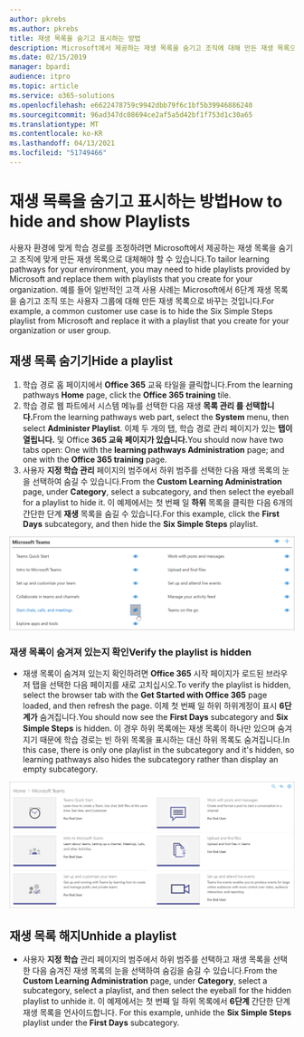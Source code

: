 ```yaml
---
author: pkrebs
ms.author: pkrebs
title: 재생 목록을 숨기고 표시하는 방법
description: Microsoft에서 제공하는 재생 목록을 숨기고 조직에 대해 만든 재생 목록으로 바꾸는 방법
ms.date: 02/15/2019
manager: bpardi
audience: itpro
ms.topic: article
ms.service: o365-solutions
ms.openlocfilehash: e6622478759c9942dbb79f6c1bf5b39946886240
ms.sourcegitcommit: 96ad347dc08694ce2af5a5d42bf1f753d1c30a65
ms.translationtype: MT
ms.contentlocale: ko-KR
ms.lasthandoff: 04/13/2021
ms.locfileid: "51749466"
---
```

# <a name="how-to-hide-and-show-playlists"></a><span data-ttu-id="a01f3-103">재생 목록을 숨기고 표시하는 방법</span><span class="sxs-lookup"><span data-stu-id="a01f3-103">How to hide and show Playlists</span></span>

<span data-ttu-id="a01f3-104">사용자 환경에 맞게 학습 경로를 조정하려면 Microsoft에서 제공하는 재생 목록을 숨기고 조직에 맞게 만든 재생 목록으로 대체해야 할 수 있습니다.</span><span class="sxs-lookup"><span data-stu-id="a01f3-104">To tailor learning pathways for your environment, you may need to hide playlists provided by Microsoft and replace them with playlists that you create for your organization.</span></span> <span data-ttu-id="a01f3-105">예를 들어 일반적인 고객 사용 사례는 Microsoft에서 6단계 재생 목록을 숨기고 조직 또는 사용자 그룹에 대해 만든 재생 목록으로 바꾸는 것입니다.</span><span class="sxs-lookup"><span data-stu-id="a01f3-105">For example, a common customer use case is to hide the Six Simple Steps playlist from Microsoft and replace it with a playlist that you create for your organization or user group.</span></span> 

## <a name="hide-a-playlist"></a><span data-ttu-id="a01f3-106">재생 목록 숨기기</span><span class="sxs-lookup"><span data-stu-id="a01f3-106">Hide a playlist</span></span>

1. <span data-ttu-id="a01f3-107">학습 경로 홈  페이지에서 **Office 365** 교육 타일을 클릭합니다.</span><span class="sxs-lookup"><span data-stu-id="a01f3-107">From the learning pathways **Home** page, click the **Office 365 training** tile.</span></span>
2. <span data-ttu-id="a01f3-108">학습 경로 웹 파트에서 시스템  메뉴를 선택한 다음 재생 **목록 관리 를 선택합니다.**</span><span class="sxs-lookup"><span data-stu-id="a01f3-108">From the learning pathways web part, select the **System** menu, then select **Administer Playlist**.</span></span> <span data-ttu-id="a01f3-109">이제 두 개의 탭, 학습 경로 관리 페이지가 있는 **탭이 열립니다.** 및 Office **365 교육 페이지가 있습니다.**</span><span class="sxs-lookup"><span data-stu-id="a01f3-109">You should now have two tabs open: One with the **learning pathways Administration** page; and one with the **Office 365 training** page.</span></span> 
3. <span data-ttu-id="a01f3-110">사용자 **지정 학습 관리** 페이지의 범주에서 하위 범주를 선택한 다음 재생 목록의 눈을 선택하여 숨길 수 있습니다.</span><span class="sxs-lookup"><span data-stu-id="a01f3-110">From the **Custom Learning Administration** page, under **Category**, select a subcategory, and then select the eyeball for a playlist to hide it.</span></span> <span data-ttu-id="a01f3-111">이 예제에서는 첫 번째 일 **하위** 목록을 클릭한 다음 6개의 간단한 단계 **재생** 목록을 숨길 수 있습니다.</span><span class="sxs-lookup"><span data-stu-id="a01f3-111">For this example, click the **First Days** subcategory, and then hide the **Six Simple Steps** playlist.</span></span>  

![Office 365 시작 페이지를 보여주는 브라우저 탭](cg-hideplaylist.png)

### <a name="verify-the-playlist-is-hidden"></a><span data-ttu-id="a01f3-113">재생 목록이 숨겨져 있는지 확인</span><span class="sxs-lookup"><span data-stu-id="a01f3-113">Verify the playlist is hidden</span></span>
- <span data-ttu-id="a01f3-114">재생 목록이 숨겨져 있는지 확인하려면 **Office 365** 시작 페이지가 로드된 브라우저 탭을 선택한 다음 페이지를 새로 고치십시오.</span><span class="sxs-lookup"><span data-stu-id="a01f3-114">To verify the playlist is hidden, select the browser tab with the **Get Started with Office 365** page loaded, and then refresh the page.</span></span> <span data-ttu-id="a01f3-115">이제 첫 번째  일 하위 하위계정이 표시 **6단계가** 숨겨집니다.</span><span class="sxs-lookup"><span data-stu-id="a01f3-115">You should now see the **First Days** subcategory and **Six Simple Steps** is hidden.</span></span> <span data-ttu-id="a01f3-116">이 경우 하위 목록에는 재생 목록이 하나만 있으며 숨겨지기 때문에 학습 경로는 빈 하위 목록을 표시하는 대신 하위 목록도 숨겨집니다.</span><span class="sxs-lookup"><span data-stu-id="a01f3-116">In this case, there is only one playlist in the subcategory and it's hidden, so learning pathways also hides the subcategory rather than display an empty subcategory.</span></span> 

![Office 365 시작 페이지를 새로 고침으로 표시하는 브라우저](cg-hideplaylistrefresh.png)

## <a name="unhide-a-playlist"></a><span data-ttu-id="a01f3-118">재생 목록 해지</span><span class="sxs-lookup"><span data-stu-id="a01f3-118">Unhide a playlist</span></span>

- <span data-ttu-id="a01f3-119">사용자 **지정 학습** 관리 페이지의 범주에서 하위 범주를 선택하고 재생 목록을 선택한 다음 숨겨진 재생 목록의 눈을 선택하여 숨김을 숨길 수 있습니다.</span><span class="sxs-lookup"><span data-stu-id="a01f3-119">From the **Custom Learning Administration** page, under **Category**, select a subcategory, select a playlist, and then select the eyeball for the hidden playlist to unhide it.</span></span> <span data-ttu-id="a01f3-120">이 예제에서는 첫 번째 일 하위 목록에서 **6단계** 간단한 단계 재생 목록을 언사이드합니다. </span><span class="sxs-lookup"><span data-stu-id="a01f3-120">For this example, unhide the **Six Simple Steps** playlist under the **First Days** subcategory.</span></span>  

